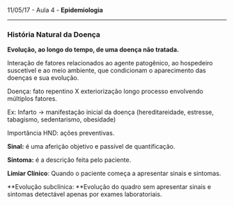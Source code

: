 11/05/17 - Aula 4 - **Epidemiologia**

---

### História Natural da Doença

**Evolução, ao longo do tempo, de uma doença não tratada.**

Interação de fatores relacionados ao agente patogênico, ao hospedeiro suscetível e ao meio ambiente, que condicionam o aparecimento das doenças e sua evolução.

Doença: fato repentino X exteriorização longo processo envolvendo múltiplos fatores.

Ex: Infarto -&gt; manifestação inicial da doença \(hereditareidade, estresse, tabagismo, sedentarismo, obesidade\)

Importância HND: ações preventivas.

**Sinal:** é uma aferição objetivo e passível de quantificação.

**Sintoma:** é a descrição feita pelo paciente.

**Limiar Clínico**: Quando o paciente começa a apresentar sinais e sintomas.

**Evolução subclínica: **Evolução do quadro sem apresentar sinais e sintomas detectável apenas por exames laboratoriais.




